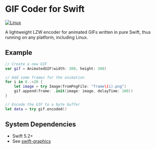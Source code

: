 # GIF Coder for Swift

[![Linux](https://github.com/fwcd/swift-gif-coder/workflows/Linux/badge.svg)](https://github.com/fwcd/swift-gif-coder/actions)

A lightweight LZW encoder for animated GIFs written in pure Swift, thus running on any platform, including Linux.

## Example
```swift
// Create a new GIF
var gif = AnimatedGIF(width: 300, height: 300)

// Add some frames for the animation
for i in 0..<20 {
    let image = try Image(fromPngFile: "frame\(i).png")
    gif.append(frame: .init(image: image, delayTime: 100))
}

// Encode the GIF to a byte buffer
let data = try gif.encoded()
```

## System Dependencies
* Swift 5.2+
* See [swift-graphics](https://github.com/fwcd/swift-graphics)
